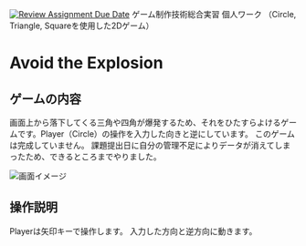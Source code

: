 [![Review Assignment Due Date](https://classroom.github.com/assets/deadline-readme-button-22041afd0340ce965d47ae6ef1cefeee28c7c493a6346c4f15d667ab976d596c.svg)](https://classroom.github.com/a/l0taWXbI)
ゲーム制作技術総合実習 個人ワーク
（Circle, Triangle, Squareを使用した2Dゲーム）

# Avoid the Explosion

## ゲームの内容
画面上から落下してくる三角や四角が爆発するため、それをひたすらよけるゲームです。Player（Circle）の操作を入力した向きと逆にしています。
このゲームは完成していません。
課題提出日に自分の管理不足によりデータが消えてしまったため、できるところまでやりました。

![画面イメージ](C:\Users\kanat\２Dアクションゲーム\docs\images)


## 操作説明
Playerは矢印キーで操作します。
入力した方向と逆方向に動きます。
